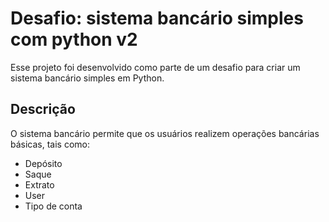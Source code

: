# Desafio: sistema bancário simples com python v2

Esse projeto foi desenvolvido como parte de um desafio para criar um sistema bancário simples em Python.

## Descrição

O sistema bancário permite que os usuários realizem operações bancárias básicas, tais como:
- Depósito
- Saque
- Extrato
- User
- Tipo de conta
